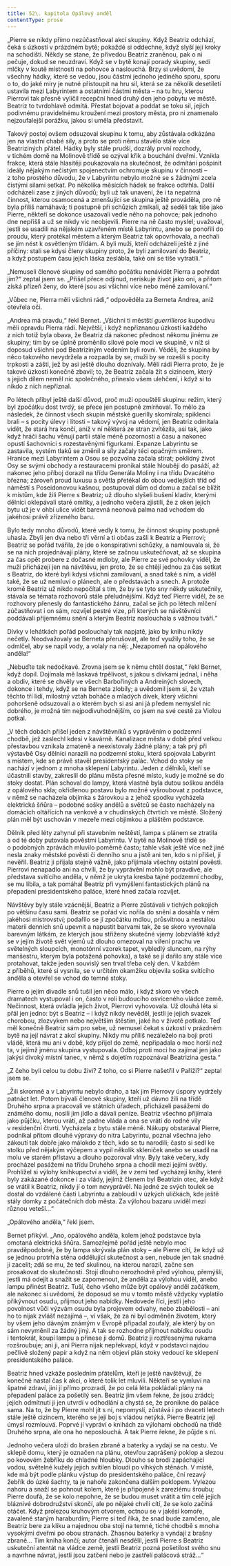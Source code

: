 ```yaml
---
title: 52\. kapitola Opálový anděl
contentType: prose
---
```


<section>

„Pierre se nikdy přímo nezúčastňoval akcí skupiny. Když Beatriz odchází, čeká s úzkostí v prázdném bytě; pokaždé si oddechne, když slyší její kroky na schodišti. Někdy se stane, že přivedou Beatriz zraněnou, pak o ni pečuje, dokud se neuzdraví. Když se v bytě konají porady skupiny, sedí mlčky v koutě místnosti na pohovce a naslouchá. Brzy si uvědomí, že všechny hádky, které se vedou, jsou částmi jednoho jediného sporu, sporu o to, do jaké míry je nutné přistoupit na hru sil, která se za několik desetiletí ustavila mezi Labyrintem a ostatními částmi města – na tu hru, kterou Pierrovi tak přesně vylíčil recepční hned druhý den jeho pobytu ve městě. Beatriz to tvrdohlavě odmítá. Přestat bojovat a poddat se toku sil, jejich podivnému pravidelnému kroužení mezi prostory města, pro ni znamenalo nejzoufalejší porážku, jakou si uměla představit.

Takový postoj ovšem odsuzoval skupinu k tomu, aby zůstávala odkázána jen na vlastní chabé síly, a proto se proti němu stavělo stále více Beatriziných přátel. Hádky byly stále prudší, dozrály první rozchody, v tichém domě na Molinově třídě se ozýval křik a bouchání dveřmi. Vznikla frakce, která stále hlasitěji poukazovala na skutečnost, že odmítání pošpinit ideály nějakým nečistým spojenectvím ochromuje skupinu v činnosti – z toho prostého důvodu, že v Labyrintu nebylo možné se s žádnými zcela čistými silami setkat. Po několika měsících hádek se frakce odtrhla. Další odcházeli zase z jiných důvodů; byli už tak unavení, že i ta nepatrná činnost, kterou osamocená a zmenšující se skupina ještě prováděla, pro ně byla příliš namáhavá; ti postupně při schůzích zmlkali, až seděli tak tiše jako Pierre, někteří se dokonce usazovali vedle něho na pohovce; pak jednoho dne nepřišli a už se nikdy víc neobjevili. Pierre na ně často myslel; uvažoval, jestli se usadili na nějakém uzavřeném místě Labyrintu, anebo se ponořili do proudu, který protékal městem a kterým Beatriz tak opovrhovala, a nechali se jím nést k osvětleným třídám. A byli muži, kteří odcházeli ještě z jiné příčiny: stali se kdysi členy skupiny proto, že byli zamilovaní do Beatriz, a když postupem času jejich láska zeslábla, také oni se tiše vytratili.“

„Nemuseli členové skupiny od samého počátku nenávidět Pierra a pohrdat jím?“ zeptal jsem se. „Přišel přece odjinud, neriskuje život jako oni, a přitom získá přízeň ženy, do které jsou asi všichni více nebo méně zamilovaní.“

„Vůbec ne, Pierra měli všichni rádi,“ odpověděla za Berneta Andrea, aniž otevřela oči.

„Andrea má pravdu,“ řekl Bernet. „Všichni ti městští _guerrilleros_ kupodivu měli opravdu Pierra rádi. Největší, i když nepřiznanou úzkostí každého z nich totiž byla obava, že Beatriz dá nakonec přednost někomu jinému ze skupiny; tím by se úplně proměnilo silové pole moci ve skupině, v níž si doposud všichni pod Beatriziným vedením byli rovni. Věděli, že skupina by něco takového nevydržela a rozpadla by se, muži by se rozešli s pocity trpkosti a zášti, jež by asi ještě dlouho doznívaly. Měli rádi Pierra proto, že je takové úzkosti konečně zbavil; to, že Beatriz začala žít s cizincem, který s jejich dílem neměl nic společného, přineslo všem ulehčení, i když si to nikdo z nich nepřiznal.

Po létech přibyl ještě další důvod, proč muži opouštěli skupinu: režim, který byl zpočátku dost tvrdý, se přece jen postupně zmírňoval. To mělo za následek, že činnost všech skupin městské guerilly skomírala; spiklenci brali – s pocity úlevy i lítosti – takový vývoj na vědomí, jen Beatriz odmítala vidět, že stará hra končí, aniž v ní některá ze stran zvítězila, asi tak, jako když hráči šachu věnují partii stále méně pozornosti a času a nakonec opustí šachovnici s rozestavěnými figurkami. Expanze Labyrintu se zastavila, systém tlaků se změnil a síly začaly téci opačným směrem. Hranice mezi Labyrintem a Osou se pozvolna začala stírat; poklidný život Osy se svými obchody a restauracemi pronikal stále hlouběji do pasáží, až nakonec jeho příboj dorazil na třídu Generála Moliny i na třídu Dvacátého března; zároveň proud luxusu a světla přetékal do obou vedlejších tříd od náměstí s Poseidonovou kašnou, postupoval dům od domu a začal se blížit k místům, kde žili Pierre s Beatriz; už dlouho slyšeli bušení kladiv, kterými dělníci oklepávali staré omítky, a jednoho večera zjistili, že z oken jejich bytu už je v ohbí ulice vidět barevná neonová palma nad vchodem do jakéhosi právě zřízeného baru.

Bylo tedy mnoho důvodů, které vedly k tomu, že činnost skupiny postupně uhasla. Zbyli jen dva nebo tři věrní a ti občas zašli k Beatriz a Pierrovi; Beatriz se pořád tvářila, že jde o konspirativní schůzky, a namlouvala si, že se na nich projednávají plány, které se začnou uskutečňovat, až se skupina za čas opět probere z dočasné mdloby, ale Pierre ze své pohovky viděl, že muži přicházejí jen na návštěvu, jen proto, že se chtějí jednou za čas setkat s Beatriz, do které byli kdysi všichni zamilovaní, a snad také s ním, a viděl také, že se už nemluví o plánech, ale o představách a snech. A protože kromě Beatriz už nikdo nepočítal s tím, že by se tyto sny někdy uskutečnily, stávala se témata rozhovorů stále přeludnějšími. Když teď Pierre viděl, že se rozhovory přenesly do fantastického žánru, začal se jich po létech mlčení zúčastňovat i on sám, rozvíjel pestré vize, při kterých se návštěvníci poddávali příjemnému snění a kterým Beatriz naslouchala s vážnou tváří.“

Dívky v lehátkách pořád poslouchaly tak napjatě, jako by knihu nikdy nečetly. Neodvažovaly se Berneta přerušovat, ale teď využily toho, že se odmlčel, aby se napil vody, a volaly na něj: „Nezapomeň na opálového anděla!“

„Nebuďte tak nedočkavé. Zrovna jsem se k němu chtěl dostat,“ řekl Bernet, když dopil. Dojímala mě laskavá trpělivost, s jakou s dívkami jednal, i něha a obdiv, které se chvěly ve všech Barbořiných a Andreiných slovech, dokonce i tehdy, když se na Berneta zlobily; a uvědomil jsem si, že vztah těchto tří lidí, milostný vztah boháče a mladých dívek, který všichni pohoršeně odsuzovali a o kterém bych si asi ani já předem nemyslel nic dobrého, je možná tím nejpodivuhodnějším, co jsem na své cestě za Violou potkal.

„V těch dobách přišel jeden z návštěvníků s vyprávěním o podzemní chodbě, jež zaslechl kdesi v kavárně. Kanalizace města v době před velkou přestavbou vznikala zmateně a neexistovaly žádné plány; a tak prý při výstavbě Osy dělníci narazili na podzemní stoku, která spojovala Labyrint s místem, kde se právě stavěl presidentský palác. Vchod do stoky se nachází v jednom z mnoha sklepení Labyrintu. Jeden z dělníků, kteří se účastnili stavby, zakreslil do plánu města přesné místo, kudy je možné se do stoky dostat. Plán schoval do lampy, která vlastně byla dutou soškou anděla z opálového skla; okřídlenou postavu bylo možné vyšroubovat z podstavce, v němž se nacházela objímka s žárovkou a z jehož spodku vycházela elektrická šňůra – podobné sošky andělů a světců se často nacházely na domácích oltářících na venkově a v chudinských čtvrtích ve městě. Složený plán měl být uschován v mezeře mezi objímkou a pláštěm podstavce.

Dělník před léty zahynul při stavebním neštěstí, lampa s plánem se ztratila a od té doby putovala pověstmi Labyrintu. V bytě na Molinově třídě se o podobných zprávách mluvilo poměrně často; tahle však ještě více než jiné nesla znaky městské pověsti či denního snu a jistě ani ten, kdo s ní přišel, jí nevěřil. Beatriz ji přijala stejně vážně, jako přijímala všechny ostatní pověsti. Pierrovi nenapadlo ani na chvíli, že by vyprávění mohlo být pravdivé, ale představa svítícího anděla, v němž je ukryta kresba tajné podzemní chodby, se mu líbila, a tak pomáhal Beatriz při vymýšlení fantastických plánů na přepadení presidentského paláce, které hned začala rozvíjet.

Návštěvy byly stále vzácnější, Beatriz a Pierre zůstávali v tichých pokojích po většinu času sami. Beatriz se pořád víc nořila do snění a dosáhla v něm jakéhosi mistrovství; podařilo se jí zpočátku mdlou, průsvitnou a nestálou materii denních snů upevnit a napustit barvami tak, že se skoro vyrovnala barevným látkám, ze kterých jsou střiženy skutečné vjemy (obzvláště když se v jejím životě svět vjemů už dlouho omezoval na víření prachu ve světelných sloupcích, monotónní vzorek tapet, vybledlý sluncem, na rýhy manšestru, kterým byla potažená pohovka), a také se jí dařilo sny stále více protahovat, takže jeden souvislý sen trval třeba celý den. V každém z příběhů, které si vysnila, se v určitém okamžiku objevila soška svítícího anděla a otevřel se vchod do temné stoky.

Pierre o jejím divadle snů tušil jen něco málo, i když skoro ve všech dramatech vystupoval i on, často v roli budoucího osvíceného vládce země. Nečinnost, která ovládla jejich život, Pierrovi vyhovovala. Už dlouhá léta si přál jen jedno: být s Beatriz – i když nikdy nevěděl, jestli je jejich svazek chorobou, zlozvykem nebo největším štěstím, jaké ho v životě potkalo. Teď měl konečně Beatriz sám pro sebe, už nemusel čekat s úzkostí v prázdném bytě na její návrat z akcí skupiny. Nikdy mu příliš nezáleželo na boji proti vládě, která mu ani v době, kdy přijel do země, nepřipadala o moc horší než ta, v jejímž jménu skupina vystupovala. Odboj proti moci ho zajímal jen jako jakýsi divoký místní tanec, v němž s dojetím rozpoznával Beatrizina gesta.“

„Z čeho byli celou tu dobu živi? Z toho, co si Pierre našetřil v Paříži?“ zeptal jsem se.

„Žili skromně a v Labyrintu nebylo draho, a tak jim Pierrovy úspory vydržely patnáct let. Potom bývalí členové skupiny, kteří už dávno žili na třídě Druhého srpna a pracovali ve státních úřadech, přicházeli pasážemi do známého domu, nosili jim jídlo a dávali peníze. Beatriz všechno přijímala jako půjčku, kterou vrátí, až padne vláda a ona se vrátí do rodné vily v residenční čtvrti. Vycházela z bytu stále méně. Nákupy obstarával Pierre, podnikal přitom dlouhé výpravy do nitra Labyrintu, poznal všechna jeho zákoutí tak dobře jako málokdo z těch, kdo se tu narodili; často si sedl ke stolku před nějakým výčepem a vypil několik skleniček anebo se usadil na molu ve starém přístavu a dlouho pozoroval vlny. Byly také večery, kdy procházel pasážemi na třídu Druhého srpna a chodil mezi jejími světly. Prohlížel si výlohy knihkupectví a viděl, že v zemi teď vycházejí knihy, které byly zakázané dokonce i za vlády, jejímž členem byl Beatrizin otec, ale když se vrátil k Beatriz, nikdy jí o tom nevyprávěl. Na jedné ze svých toulek se dostal do vzdálené části Labyrintu a zabloudil v úzkých uličkách, kde ještě stály domky z počátečních dob města. Za výlohou bazaru uviděl mezi různou veteší…“

„Opálového anděla,“ řekl jsem.

Bernet přikývl. „Ano, opálového anděla, kolem jehož podstavce byla omotaná elektrická šňůra. Samozřejmě pořád ještě nebylo moc pravděpodobné, že by lampa skrývala plán stoky – ale Pierre cítí, že když už se jednou protrhla stěna oddělující skutečnost a sen, nebude jen tak snadné ji zacelit; zdá se mu, že teď skulinou, na kterou narazil, začne sen prosakovat do skutečnosti. Stojí dlouho nerozhodně před výlohou, přemýšlí, jestli má odejít a snažit se zapomenout, že anděla za výlohou viděl, anebo lampu přinést Beatriz. Tuší, čeho všeho může být opálový anděl začátkem, ale nakonec si uvědomí, že doposud se mu v tomto městě vždycky vyplatilo přikývnout osudu, přijmout jeho nabídky. Nedovede říci, jestli jeho povolnost vůči výzvám osudu byla projevem odvahy, nebo zbabělosti – ani ho to nijak zvlášť nezajímá –, ví však, že za ni byl odměněn životem, který by všem jeho dávným známým v Evropě připadal zoufalý, ale který by on sám nevyměnil za žádný jiný. A tak se rozhodne přijmout nabídku osudu i tentokrát, koupí lampu a přinese ji domů. Beatriz ji roztřesenýma rukama rozšroubuje; ani ji, ani Pierra nijak nepřekvapí, když v podstavci najdou pečlivě složený papír a když na něm objeví plán stoky vedoucí ke sklepení presidentského paláce.

Beatriz hned vzkáže posledním přátelům, kteří je ještě navštěvují, že konečně nastal čas k akci, o které tolik let mluvili. Někteří se vymluví na špatné zdraví, jiní jí přímo prozradí, že po celá léta pokládali plány na přepadení paláce za pošetilý sen. Beatriz jim všem řekne, že jsou zrádci; jejich odmítnutí ji jen utvrdí v odhodlání a chystá se, že pronikne do paláce sama. Na to, že by Pierre mohl jít s ní, nepomyslí, zůstává i po dvaceti letech stále ještě cizincem, kterého se její boj s vládou netýká. Pierre Beatriz její úmysl rozmlouvá. Poprvé jí vypráví o knihách za výlohami obchodů na třídě Druhého srpna, ale ona ho neposlouchá. A tak Pierre řekne, že půjde s ní.

Jednoho večera uloží do brašen zbraně a baterky a vydají se na cestu. Ve sklepě domu, který je označen na plánu, otevřou zaprášený poklop a slezou po kovovém žebříku do chladné hloubky. Dlouho se brodí zapáchající vodou, světelné kužely jejich svítilen bloudí po vlhkých stěnách. V místě, kde má být podle plánku výstup do presidentského paláce, ční rezavý žebřík do úzké šachty, ta je nahoře zakončena dalším poklopem. Vylezou nahoru a snaží se pohnout kolem, které je připojené k zarezlému šroubu; Pierre doufá, že se kolo nepohne, že se budou muset vrátit a tím celé jejich bláznivé dobrodružství skončí, ale po nějaké chvíli cítí, že se kolo začíná otáčet. Když prolezou kruhovým otvorem, octnou se v jakési komoře, zavalené starým haraburdím; Pierre si teď říká, že snad bude zamčeno, ale Beatriz bere za kliku a najednou oba stojí na temné, tiché chodbě s mnoha vysokými dveřmi po obou stranách. Zhasnou baterky a vyndají z brašny zbraně… Tím kniha končí; autor čtenáři nesdělil, jestli Pierre s Beatriz uskuteční atentát na vládce země, jestli Beatriz pozná pošetilost svého snu a navrhne návrat, jestli jsou zatčeni nebo je zastřelí palácová stráž…“

</section>
